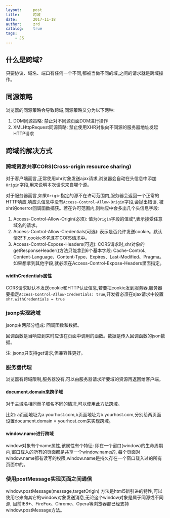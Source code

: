 ```yaml
---
layout:     post
title:      跨域
date:       2017-11-18
author:     zrd
catalog:    true
tags:
    - JS
---
```


## 什么是跨域?

只要协议、域名、端口有任何一个不同,都被当做不同的域,之间的请求就是跨域操作。

## 同源策略

浏览器的同源策略会导致跨域,同源策略又分为以下两种:
1. DOM同源策略: 禁止对不同源页面DOM进行操作
2. XMLHttpRequest同源策略: 禁止使用XHR对象向不同源的服务器地址发起HTTP请求

## 跨域的解决方式

### 跨域资源共享CORS(Cross-origin resource sharing)

对于客户端而言,正常使用xhr对象发送ajax请求,浏览器会自动在头信息中添加`Origin`字段,用来说明本次请求来自哪个源。

对于服务器而言,如果`Origin`指定的源不在许可范围内,服务器会返回一个正常的HTTP响应,响应头信息中没有`Access-Control-Allow-Origin`字段,会抛出错误,
被xhr的onerror回调函数捕获。若在许可范围内,则响应中会多出几个头信息字段:
1. Access-Control-Allow-Origin(必须): 值为`Origin`字段的值或*,表示接受任意域名的请求。
2. Access-Control-Allow-Credentials(可选): 表示是否允许发送cookie。默认情况下,cookie不包含在CORS请求中。
3. Access-Control-Expose-Headers(可选): CORS请求时,xhr对象的getResponseHeader()方法只能拿到6个基本字段: Cache-Control、Content-Language、Content-Type、Expires、Last-Modified、Pragma。
   如果想拿到其他字段,就必须在Access-Control-Expose-Headers里面指定。
   
#### widthCredentials属性

CORS请求默认不发送cookie和HTTP认证信息,若要把cookie发到服务器,服务器要指定`Access-Control-Allow-Credentials: true`,开发者必须在ajax请求中设置`xhr.withCredentials = true`

### jsonp实现跨域

jsonp由两部分组成: 回调函数和数据。

回调函数是当响应到来时应该在页面中调用的函数。数据是传入回调函数的json数据。

注: jsonp只支持get请求,但兼容性更好。

### 服务器代理

浏览器有跨域限制,服务器没有,可以由服务器请求所要域的资源再返回给客户端。

#### document.domain来跨子域

对于主域名相同而子域名不同的情况,可以使用此方法跨域。

比如: a页面地址为a.yourhost.com,b页面地址为b.yourhost.com,分别给两页面设置document.domain = yourhost.com来实现跨域。

#### window.name进行跨域

window对象有个name属性,该属性有个特征: 即在一个窗口(window)的生命周期内,窗口载入的所有的页面都是共享一个window.name的,
每个页面对window.name都有读写的权限,window.name是持久存在一个窗口载入过的所有页面中的。

### 使用postMessage实现页面之间通信

window.postMessage(message,targetOrigin) 方法是html5新引进的特性,可以使用它来向其它的window对象发送消息,无论这个window对象是属于同源或不同源,
目前IE8+、FireFox、Chrome、Opera等浏览器都已经支持window.postMessage方法。














